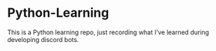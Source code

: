 # Python-Learning
This is a Python learning repo, just recording what I've learned during developing discord bots.
